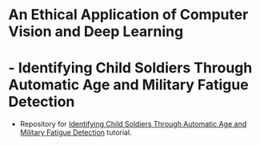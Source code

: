 # An Ethical Application of Computer Vision and Deep Learning
# - Identifying Child Soldiers Through Automatic Age and Military Fatigue Detection
- Repository for [Identifying Child Soldiers Through Automatic Age and Military Fatigue Detection](https://www.pyimagesearch.com/2020/05/11/an-ethical-application-of-computer-vision-and-deep-learning-identifying-child-soldiers-through-automatic-age-and-military-fatigue-detection/) tutorial.
